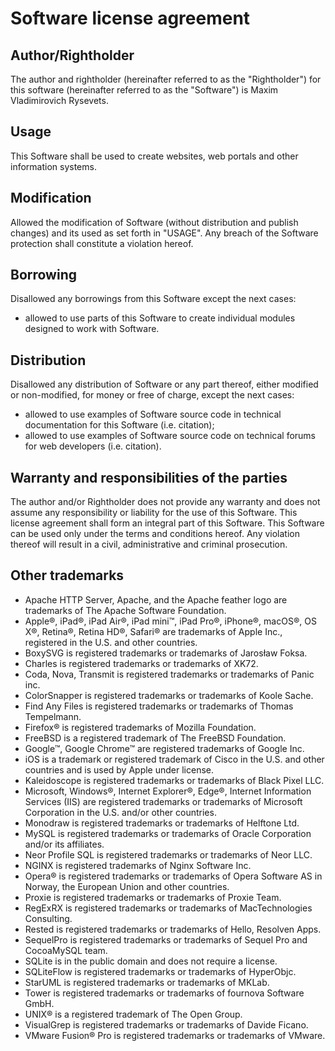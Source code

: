 

Software license agreement
==========================


Author/Rightholder
---------------------------------------------------------------------

The author and rightholder (hereinafter referred to as the "Rightholder")
for this software (hereinafter referred to as the "Software")
is Maxim Vladimirovich Rysevets.


Usage
---------------------------------------------------------------------

This Software shall be used to create websites,
web portals and other information systems.


Modification
---------------------------------------------------------------------

Allowed the modification of Software (without distribution
and publish changes) and its usеd as set forth in "USAGE".
Any breach of the Software protection shall
constitute a violation hereof.


Borrowing
---------------------------------------------------------------------

Disallowed any borrowings from this Software except the next cases:

- allowed to use parts of this Software to create
  individual modules designed to work with Software.


Distribution
---------------------------------------------------------------------

Disallowed any distribution of Software or any part thereof,
either modified or non-modified, for money or free of charge,
except the next cases:

- allowed to use examples of Software source code
  in technical documentation for this Software (i.e. citation);
- allowed to use examples of Software source code
  on technical forums for web developers (i.e. citation).


Warranty and responsibilities of the parties
---------------------------------------------------------------------

The author and/or Rightholder does not provide any warranty and does not assume
any responsibility or liability for the use of this Software.
This license agreement shall form an integral part of this Software.
This Software can be used only under the terms and conditions hereof.
Any violation thereof will result in a civil, administrative and criminal prosecution.


Other trademarks
---------------------------------------------------------------------

- Apache HTTP Server, Apache, and the Apache feather logo are trademarks of The Apache Software Foundation.
- Apple®, iPad®, iPad Air®, iPad mini™, iPad Pro®, iPhone®, macOS®, OS X®, Retina®, Retina HD®, Safari® are trademarks of Apple Inc., registered in the U.S. and other countries.
- BoxySVG is registered trademarks or trademarks of Jarosław Foksa.
- Charles is registered trademarks or trademarks of XK72.
- Coda, Nova, Transmit is registered trademarks or trademarks of Panic inc.
- ColorSnapper is registered trademarks or trademarks of Koole Sache.
- Find Any Files is registered trademarks or trademarks of Thomas Tempelmann.
- Firefox® is registered trademarks of Mozilla Foundation.
- FreeBSD is a registered trademark of The FreeBSD Foundation.
- Google™, Google Chrome™ are registered trademarks of Google Inc.
- iOS is a trademark or registered trademark of Cisco in the U.S. and other countries and is used by Apple under license.
- Kaleidoscope is registered trademarks or trademarks of Black Pixel LLC.
- Microsoft, Windows®, Internet Explorer®, Edge®, Internet Information Services (IIS) are registered trademarks or trademarks of Microsoft Corporation in the U.S. and/or other countries.
- Monodraw is registered trademarks or trademarks of Helftone Ltd.
- MySQL is registered trademarks or trademarks of Oracle Corporation and/or its affiliates.
- Neor Profile SQL is registered trademarks or trademarks of Neor LLC.
- NGINX is registered trademarks of Nginx Software Inc.
- Opera® is registered trademarks or trademarks of Opera Software AS in Norway, the European Union and other countries.
- Proxie is registered trademarks or trademarks of Proxie Team.
- RegExRX is registered trademarks or trademarks of MacTechnologies Consulting.
- Rested is registered trademarks or trademarks of Hello, Resolven Apps.
- SequelPro is registered trademarks or trademarks of Sequel Pro and CocoaMySQL team.
- SQLite is in the public domain and does not require a license.
- SQLiteFlow is registered trademarks or trademarks of HyperObjc.
- StarUML is registered trademarks or trademarks of MKLab.
- Tower is registered trademarks or trademarks of fournova Software GmbH.
- UNIX® is a registered trademark of The Open Group.
- VisualGrep is registered trademarks or trademarks of Davide Ficano.
- VMware Fusion® Pro is registered trademarks or trademarks of VMware.

